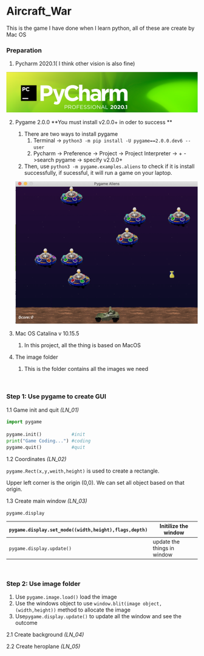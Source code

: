 # Aircraft_War
This is the game I have done when I learn python, all of these are create by Mac OS

### Preparation

1. Pycharm 2020.1( I think other vision is also fine)

![pycharm](./readme_img/pycharm.png)

2. Pygame 2.0.0  **You must install v2.0.0+ in oder to success **

   1. There are two ways to install pygame
      1. Terminal -> ```python3 -m pip install -U pygame==2.0.0.dev6 --user```
      2. Pycharm -> Preference -> Project -> Project Interpreter -> + ->search pygame -> specify v2.0.0+
   2. Then, use `python3 -m pygame.examples.aliens` to check if it is install successfully, if sucessful, it will run a game on your laptop.

   ![pygame_aliens](./readme_img/pygame_aliens.png)

3. Mac OS Catalina v 10.15.5
   1. In this project, all the thing is based on MacOS

4. The image folder
   1. This is the folder contains all the images we need

<br>

### Step 1: Use pygame to create GUI

1.1 Game init and quit   *(LN_01)*

```python
import pygame

pygame.init()			#init 
print("Game Coding...")	#coding
pygame.quit()			#quit
```

1.2 Coordinates   *(LN_02)*

```pygame.Rect(x,y,weith,height)``` is used to create a rectangle.

Upper left corner  is the origin (0,0). We can set all object based on that origin.

1.3 Create main window  *(LN_03)*

```pygame.display```

| `pygame.display.set_mode((width,height),flags,depth)` | Initilize the window        |
| ----------------------------------------------------- | --------------------------- |
| `pygame.display.update()`                             | update the things in window |

<br>

### Step 2: Use image folder

1. Use   ```pygame.image.load()```  load the image
2. Use the windows object to use ```window.blit(image object,(width,height))``` method to allocate the image
3. Use```pygame.display.update()``` to update all the window and see the outcome



2.1 Create background  *(LN_04)*

2.2 Create heroplane  *(LN_05)*

